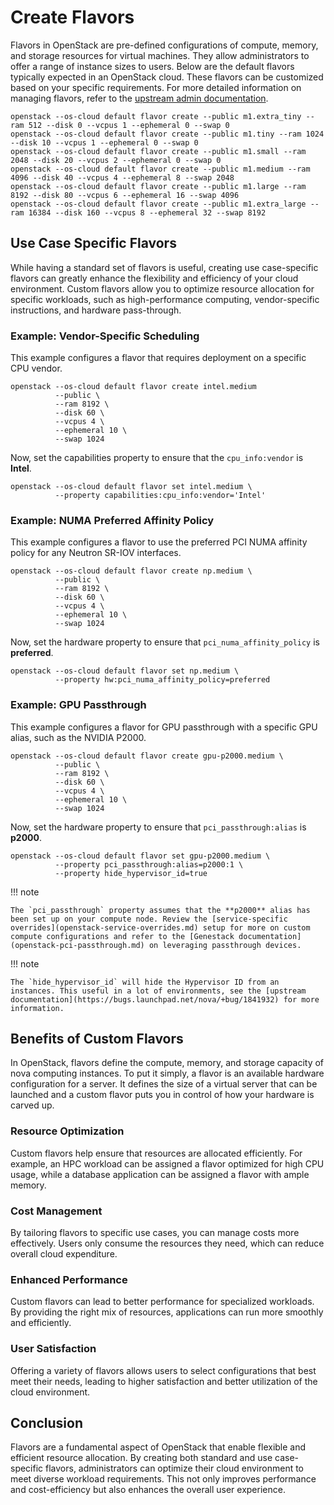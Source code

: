 # Create Flavors

Flavors in OpenStack are pre-defined configurations of compute, memory, and storage resources for virtual machines. They allow administrators to offer a range of instance sizes to users. Below are the default flavors typically expected in an OpenStack cloud. These flavors can be customized based on your specific requirements. For more detailed information on managing flavors, refer to the [upstream admin documentation](https://docs.openstack.org/nova/latest/admin/flavors.html).

``` shell
openstack --os-cloud default flavor create --public m1.extra_tiny --ram 512 --disk 0 --vcpus 1 --ephemeral 0 --swap 0
openstack --os-cloud default flavor create --public m1.tiny --ram 1024 --disk 10 --vcpus 1 --ephemeral 0 --swap 0
openstack --os-cloud default flavor create --public m1.small --ram 2048 --disk 20 --vcpus 2 --ephemeral 0 --swap 0
openstack --os-cloud default flavor create --public m1.medium --ram 4096 --disk 40 --vcpus 4 --ephemeral 8 --swap 2048
openstack --os-cloud default flavor create --public m1.large --ram 8192 --disk 80 --vcpus 6 --ephemeral 16 --swap 4096
openstack --os-cloud default flavor create --public m1.extra_large --ram 16384 --disk 160 --vcpus 8 --ephemeral 32 --swap 8192
```

## Use Case Specific Flavors

While having a standard set of flavors is useful, creating use case-specific flavors can greatly enhance the flexibility and efficiency of your cloud environment. Custom flavors allow you to optimize resource allocation for specific workloads, such as high-performance computing, vendor-specific instructions, and hardware pass-through.

### Example: Vendor-Specific Scheduling

This example configures a flavor that requires deployment on a specific CPU vendor.

``` shell
openstack --os-cloud default flavor create intel.medium
          --public \
          --ram 8192 \
          --disk 60 \
          --vcpus 4 \
          --ephemeral 10 \
          --swap 1024
```

Now, set the capabilities property to ensure that the `cpu_info:vendor` is **Intel**.

``` shell
openstack --os-cloud default flavor set intel.medium \
          --property capabilities:cpu_info:vendor='Intel'
```

### Example: NUMA Preferred Affinity Policy

This example configures a flavor to use the preferred PCI NUMA affinity policy for any Neutron SR-IOV interfaces.

``` shell
openstack --os-cloud default flavor create np.medium \
          --public \
          --ram 8192 \
          --disk 60 \
          --vcpus 4 \
          --ephemeral 10 \
          --swap 1024
```

Now, set the hardware property to ensure that `pci_numa_affinity_policy` is **preferred**.

``` shell
openstack --os-cloud default flavor set np.medium \
          --property hw:pci_numa_affinity_policy=preferred
```

### Example: GPU Passthrough

This example configures a flavor for GPU passthrough with a specific GPU alias, such as the NVIDIA P2000.

``` shell
openstack --os-cloud default flavor create gpu-p2000.medium \
          --public \
          --ram 8192 \
          --disk 60 \
          --vcpus 4 \
          --ephemeral 10 \
          --swap 1024
```

Now, set the hardware property to ensure that `pci_passthrough:alias` is **p2000**.

``` shell
openstack --os-cloud default flavor set gpu-p2000.medium \
          --property pci_passthrough:alias=p2000:1 \
          --property hide_hypervisor_id=true
```

!!! note

    The `pci_passthrough` property assumes that the **p2000** alias has been set up on your compute node. Review the [service-specific overrides](openstack-service-overrides.md) setup for more on custom compute configurations and refer to the [Genestack documentation](openstack-pci-passthrough.md) on leveraging passthrough devices.

!!! note

    The `hide_hypervisor_id` will hide the Hypervisor ID from an instances. This useful in a lot of environments, see the [upstream documentation](https://bugs.launchpad.net/nova/+bug/1841932) for more information.

## Benefits of Custom Flavors

In OpenStack, flavors define the compute, memory, and storage capacity of nova computing instances. To put it simply, a flavor is an available hardware configuration for a server. It defines the size of a virtual server that can be launched and a custom flavor puts you in control of how your hardware is carved up.

### Resource Optimization

Custom flavors help ensure that resources are allocated efficiently. For example, an HPC workload can be assigned a flavor optimized for high CPU usage, while a database application can be assigned a flavor with ample memory.

### Cost Management

By tailoring flavors to specific use cases, you can manage costs more effectively. Users only consume the resources they need, which can reduce overall cloud expenditure.

### Enhanced Performance

Custom flavors can lead to better performance for specialized workloads. By providing the right mix of resources, applications can run more smoothly and efficiently.

### User Satisfaction

Offering a variety of flavors allows users to select configurations that best meet their needs, leading to higher satisfaction and better utilization of the cloud environment.

## Conclusion

Flavors are a fundamental aspect of OpenStack that enable flexible and efficient resource allocation. By creating both standard and use case-specific flavors, administrators can optimize their cloud environment to meet diverse workload requirements. This not only improves performance and cost-efficiency but also enhances the overall user experience.
